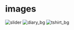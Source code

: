 # images
![slider](https://user-images.githubusercontent.com/99425379/228165064-8c913685-e36b-48d5-ac08-45aaec33db85.png)
![diary_bg](https://user-images.githubusercontent.com/99425379/228165258-664974bf-4750-44ae-994f-a17ad627f89f.png)
![tshirt_bg](https://user-images.githubusercontent.com/99425379/228165420-125e58df-0e97-4b24-939c-02791ef9689b.png)
